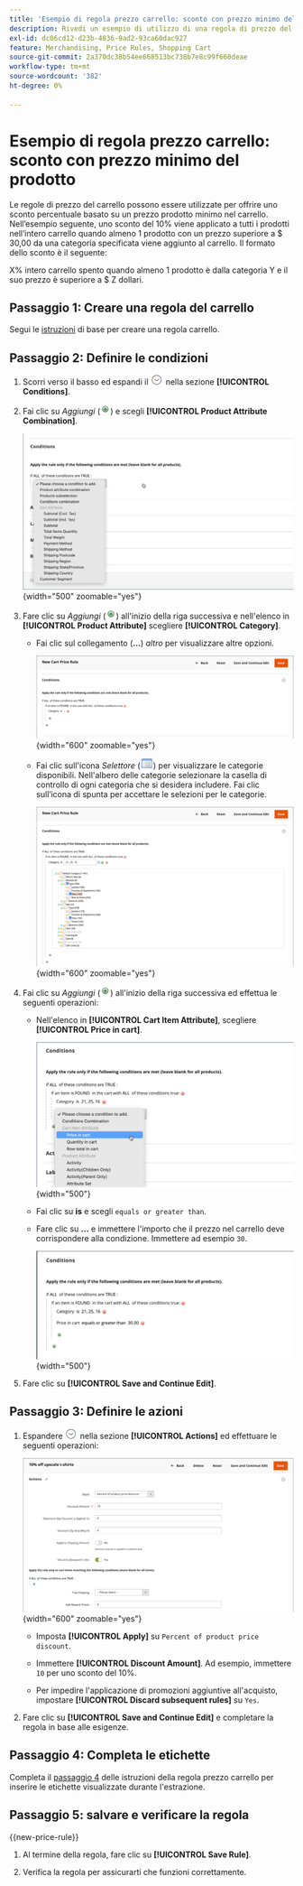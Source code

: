 ```yaml
---
title: 'Esempio di regola prezzo carrello: sconto con prezzo minimo del prodotto'
description: Rivedi un esempio di utilizzo di una regola di prezzo del carrello per offrire uno sconto con un prezzo del prodotto minimo.
exl-id: dc06cd12-d23b-4836-9ad2-93ca60dac927
feature: Merchandising, Price Rules, Shopping Cart
source-git-commit: 2a370dc38b54ee668513bc738b7e8c99f660deae
workflow-type: tm+mt
source-wordcount: '382'
ht-degree: 0%

---
```


# Esempio di regola prezzo carrello: sconto con prezzo minimo del prodotto

Le regole di prezzo del carrello possono essere utilizzate per offrire uno sconto percentuale basato su un prezzo prodotto minimo nel carrello. Nell’esempio seguente, uno sconto del 10% viene applicato a tutti i prodotti nell’intero carrello quando almeno 1 prodotto con un prezzo superiore a $ 30,00 da una categoria specificata viene aggiunto al carrello. Il formato dello sconto è il seguente:

X% intero carrello spento quando almeno 1 prodotto è dalla categoria Y e il suo prezzo è superiore a $ Z dollari.

## Passaggio 1: Creare una regola del carrello

Segui le [istruzioni](price-rules-cart.md) di base per creare una regola carrello.

## Passaggio 2: Definire le condizioni

1. Scorri verso il basso ed espandi il ![selettore di espansione](../assets/icon-display-expand.png) nella sezione **[!UICONTROL Conditions]**.

1. Fai clic su _Aggiungi_ (![Aggiungi icona](../assets/icon-add-green-circle.png)) e scegli **[!UICONTROL Product Attribute Combination]**.

   ![Condizione regola prezzo carrello - combinazione di attributi prodotto](./assets/condition1.png){width="500" zoomable="yes"}

1. Fare clic su _Aggiungi_ (![Icona Aggiungi](../assets/icon-add-green-circle.png)) all&#39;inizio della riga successiva e nell&#39;elenco in **[!UICONTROL Product Attribute]** scegliere **[!UICONTROL Category]**.

   - Fai clic sul collegamento (**...**) _altro_ per visualizzare altre opzioni.

     ![Condizione regola prezzo carrello - Opzioni categoria](./assets/condition3.png){width="600" zoomable="yes"}

   - Fai clic sull&#39;icona _Selettore_ (![icona Elenco](../assets/icon-list-chooser.png)) per visualizzare le categorie disponibili. Nell&#39;albero delle categorie selezionare la casella di controllo di ogni categoria che si desidera includere. Fai clic sull’icona di spunta per accettare le selezioni per le categorie.

     ![Condizione regola prezzo carrello - categoria](./assets/condition4.png){width="600" zoomable="yes"}

1. Fai clic su _Aggiungi_ (![Aggiungi icona](../assets/icon-add-green-circle.png)) all&#39;inizio della riga successiva ed effettua le seguenti operazioni:

   - Nell&#39;elenco in **[!UICONTROL Cart Item Attribute]**, scegliere **[!UICONTROL Price in cart]**.

     ![Condizione regola prezzo carrello - attributo articolo carrello](./assets/condition5.png){width="500"}

   - Fai clic su **is** e scegli `equals or greater than`.

   - Fare clic su **...** e immettere l&#39;importo che il prezzo nel carrello deve corrispondere alla condizione. Immettere ad esempio `30`.

     ![Condizione regola prezzo carrello - prezzo nel carrello](./assets/condition6.png){width="500"}

1. Fare clic su **[!UICONTROL Save and Continue Edit]**.

## Passaggio 3: Definire le azioni

1. Espandere ![Il selettore di espansione](../assets/icon-display-expand.png) nella sezione **[!UICONTROL Actions]** ed effettuare le seguenti operazioni:

   ![Azioni regola prezzo carrello](./assets/minimum-discount-actions.png){width="600" zoomable="yes"}

   - Imposta **[!UICONTROL Apply]** su `Percent of product price discount`.

   - Immettere **[!UICONTROL Discount Amount]**. Ad esempio, immettere `10` per uno sconto del 10%.

   - Per impedire l&#39;applicazione di promozioni aggiuntive all&#39;acquisto, impostare **[!UICONTROL Discard subsequent rules]** su `Yes`.

1. Fare clic su **[!UICONTROL Save and Continue Edit]** e completare la regola in base alle esigenze.

## Passaggio 4: Completa le etichette

Completa il [passaggio 4](price-rules-cart.md) delle istruzioni della regola prezzo carrello per inserire le etichette visualizzate durante l&#39;estrazione.

## Passaggio 5: salvare e verificare la regola

{{new-price-rule}}

1. Al termine della regola, fare clic su **[!UICONTROL Save Rule]**.

1. Verifica la regola per assicurarti che funzioni correttamente.
